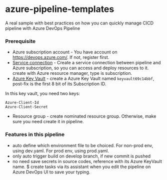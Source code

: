 # azure-pipeline-templates

A real sample with best practices on how you can quickly manage CICD pipeline with Azure DevOps Pipeline

### Prerequisite

* Azure subscription account - You have account on https://devops.azure.com/. If not, register first.
* [Service connection](https://docs.microsoft.com/en-us/azure/devops/pipelines/library/service-endpoints?view=azure-devops&tabs=yaml) - Create a service connection between pipeline and Azure subscription, so you can access and deploy resources to it. create with Azure resource manager, type is subscription.
* [Azure Key Vault](https://azure.microsoft.com/en-au/services/key-vault/) - create a Azure Key Vault named `keyvault69c14bbf`, post-fix is the first 8 bit of its Subscription ID.

In this key vault, you need two keys:

```
Azure-Client-Id
Azure-Client-Secret
```

* Resource group - create nominated resource group. Otherwise, make sure you need create it in pipeline.

### Features in this pipeline

* auto define which environment file to be choiced. For non-prod env, using dev.yaml. For prod env, using prod.yaml.
* only auto trigger build on develop branch, if new commit is pushed
* no need save secrets in source codes, reference with its Azure KeyVault name.
$ create tasks via its assistant when you edit the pipeline on Azure DevOps UI to save your typing.
